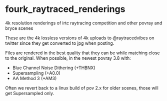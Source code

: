 # fourk_raytraced_renderings
4k resolution renderings of irtc raytracing competition and other povray and bryce scenes

These are the 4k lossless versions of 4k uploads to @raytracedvibes on twitter since they get converted to jpg when posting.

Files are rendered in the best quality that they can be while matching close to the original. When possible, in the newest povray 3.8 with:

- Blue Channel Noise Dithering (+THBNX)
- Supersampling (+A0.0)
- AA Method 3 (+AM3)

Often we revert back to a linux build of pov 2.x for older scenes, those will get Supersampled only.
